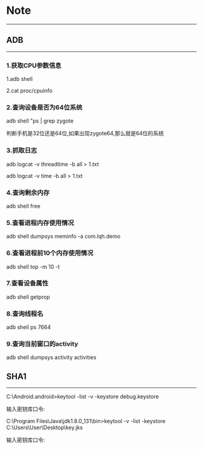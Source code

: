 # Note

------------------------------------------------------------------------
## ADB

------------------------------------------------------------------------
### 1.获取CPU参数信息

1.adb shell

2.cat proc/cpuinfo

### 2.查询设备是否为64位系统

adb shell "ps | grep zygote 

判断手机是32位还是64位,如果出现zygote64,那么就是64位的系统

### 3.抓取日志

adb logcat -v threadtime -b all > 1.txt

adb logcat -v time -b all > 1.txt

### 4.查询剩余内存

adb shell free

### 5.查看进程内存使用情况

adb shell dumpsys meminfo -a com.lqh.demo

### 6.查看进程前10个内存使用情况

adb shell top -m 10 -t

### 7.查看设备属性

adb shell getprop

### 8.查询线程名

adb shell ps 7664

### 9.查询当前窗口的activity

adb shell dumpsys activity activities


## SHA1

------------------------------------------------------------------------

C:\Android\.android>keytool -list -v -keystore debug.keystore

输入密钥库口令:

C:\Program Files\Java\jdk1.8.0_131\bin>keytool -v -list -keystore C:\Users\User\Desktop\key.jks

输入密钥库口令:


